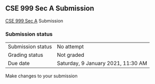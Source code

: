 <h2>CSE 999 Sec A Submission</h2><a href="..%5Cfile%5CCSE999_Ques_Paper_Sec_A.pdf">CSE 999 Sec A</a> Submission<br />

<h3>Submission status</h3><table>
<tbody><tr>
<td>Submission status</td>
<td>No attempt</td>
</tr>
<tr>
<td>Grading status</td>
<td>Not graded</td>
</tr>
<tr>
<td>Due date</td>
<td>Saturday, 9 January 2021, 11:30 AM</td>
</tr>

</tbody>
</table>



Make changes to your submission



